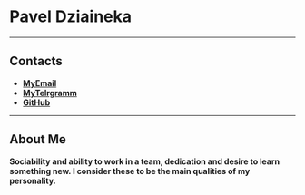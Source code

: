 # Pavel Dziaineka
--------------
## Contacts
- [**MyEmail**](p.dziaineka@gmail.com)
- [**MyTelrgramm**](https://t.me/p_dziaineka)
- [**GitHub**](https://github.com/p-dziaineka)
--------------
## About Me
**Sociability and ability to work in a team, dedication and desire to learn something new.  I consider these to be the main qualities of my personality.**

